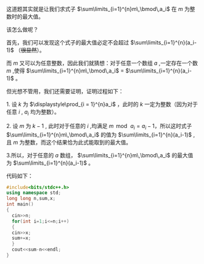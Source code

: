 这道题其实就是让我们求式子 $\sum\limits_{i=1}^{n}m\,\bmod\,a_i$ 在 $m$ 为整数时的最大值。

该怎么做呢？

首先，我们可以发现这个式子的最大值必定不会超过 $\sum\limits_{i=1}^{n}(a_i-1)$ （~~很显然~~）。

而 $m$ 又可以为任意整数，因此我们就猜想：对于任意一个数组 $a$ ,一定存在一个数 $m$ ,使得 $\sum\limits_{i=1}^{n}m\,\bmod\,a_i$ $=$ $\sum\limits_{i=1}^{n}(a_i-1)$  。

但光想不管用，我们还需要证明，证明过程如下：

$1.$ 设 $k$ 为  $\displaystyle\prod_{i = 1}^{n}a_i$ ，此时的 $k$ 一定为整数（因为对于任意 $i$ , $a_i$ 均为整数）。

$2.$ 设 $m$ 为 $k-1$ , 此时对于任意的 $i$ ,均满足 ${m\,\bmod\,a_i}=a_i-1$，所以这时式子 $\sum\limits_{i=1}^{n}m\,\bmod\,a_i$ 的值为     $\sum\limits_{i=1}^{n}(a_i-1)$ ,且 $m$ 为整数，而这个结果恰为此式能取到的最大值。

$3.$所以，对于任意的 $a$ 数组， $\sum\limits_{i=1}^{n}m\,\bmod\,a_i$ 的最大值为 $\sum\limits_{i=1}^{n}(a_i-1)$ 。


代码如下：
```cpp
#include<bits/stdc++.h>
using namespace std;
long long n,sum,x;
int main()
{
  cin>>n;
  for(int i=1;i<=n;i++)
  {
  cin>>x;
  sum+=x;
  }
  cout<<sum-n<<endl;
}
```






